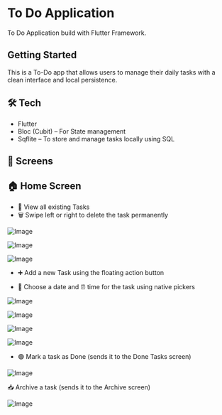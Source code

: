 # To Do Application

To Do Application build with Flutter Framework.

## Getting Started

This is a To-Do app that allows users to manage their daily tasks with a clean interface and local persistence.

## 🛠️ Tech

- Flutter
- Bloc (Cubit) – For State management
- Sqflite – To store and manage tasks locally using SQL

## 📱 Screens

## 🏠 Home Screen

- 📄 View all existing Tasks
- 🗑️ Swipe left or right to delete the task permanently

![Image](https://github.com/user-attachments/assets/7b6f1379-c8de-4994-bf68-6b149926223c)

![Image](https://github.com/user-attachments/assets/677c145d-26fc-411a-a8e3-1022f75b11b7)

![Image](https://github.com/user-attachments/assets/c69ca637-764c-49b3-ab6c-f13b9cf30b96)

- ➕ Add a new Task using the floating action button

- 📅 Choose a date and ⏰ time for the task using native pickers

![Image](https://github.com/user-attachments/assets/1764f705-9a96-4fda-9771-612125b4fe11)

![Image](https://github.com/user-attachments/assets/25e77244-ed1b-4aa9-b085-d77ab3ff2dc6)

![Image](https://github.com/user-attachments/assets/3260c696-2f29-4276-a11e-d3c5b6b8a015)

![Image](https://github.com/user-attachments/assets/c8214f9a-2bec-46e1-86b8-fc05beac04bc)

- 🟢 Mark a task as Done (sends it to the Done Tasks screen)

![Image](https://github.com/user-attachments/assets/e65ed1d1-cc8d-4bac-89c6-61028dec9c24)

📥 Archive a task (sends it to the Archive screen)

![Image](https://github.com/user-attachments/assets/0aae6a08-758c-4532-bf06-0a60667e72b4)